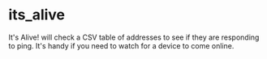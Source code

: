 # its_alive
It's Alive! will check a CSV table of addresses to see if they are responding to ping. It's handy if you need to watch for a device to come online.
